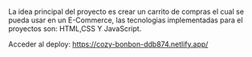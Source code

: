La idea principal del proyecto es crear un carrito de compras el cual se pueda usar en un E-Commerce, las tecnologias implementadas para el proyectos son: HTML,CSS Y JavaScript.

Acceder al deploy: https://cozy-bonbon-ddb874.netlify.app/
